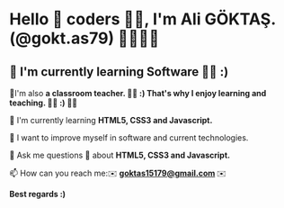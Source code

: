 <h1> <b>Hello 👋 coders 👨‍💻, I'm Ali GÖKTAŞ.(@gokt.as79) 👨‍💻🤩🥳 </b></h1>

<h2> <b>🔭 I'm currently learning Software 👨‍💻 :) </b> </h2>

🔭I'm also <b> a classroom  teacher. 👨‍🏫 :) That's why I enjoy learning and teaching. 👨‍🏫  :) 👨‍🏫  </b>

🌱 I'm currently learning <b> HTML5, CSS3 and Javascript.</b>

🔮 I want to improve myself in software and current technologies.

💬  Ask me questions 🙋 about <b> HTML5, CSS3 and Javascript. </b>

📫 How can you reach me:✉️ <b> goktas15179@gmail.com </b> ✉️

<b> Best regards :) </b>
